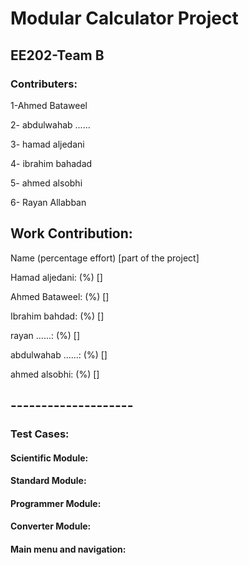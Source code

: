 # Modular Calculator Project
## EE202-Team B

### Contributers:

1-Ahmed Bataweel

2- abdulwahab ......

3- hamad aljedani

4- ibrahim bahadad

5- ahmed alsobhi

6- Rayan Allabban


## Work Contribution:
Name (percentage effort) [part of the project]

Hamad aljedani: (%) []

Ahmed Bataweel: (%) []

Ibrahim bahdad: (%) []

rayan ......: (%) []

abdulwahab ......: (%) []

ahmed alsobhi: (%) []

## --------------------
### Test Cases:

#### Scientific Module:

#### Standard Module:

#### Programmer Module:

#### Converter Module:

#### Main menu and navigation:




